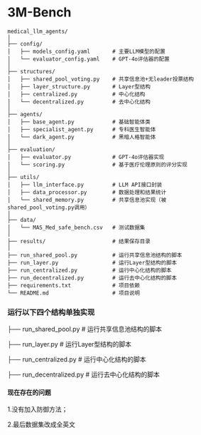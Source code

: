 # 3M-Bench


```
medical_llm_agents/
│
├── config/
│   ├── models_config.yaml       # 主要LLM模型的配置
│   └── evaluator_config.yaml    # GPT-4o评估器的配置
│
├── structures/
│   ├── shared_pool_voting.py    # 共享信息池+无leader投票结构
│   ├── layer_structure.py       # Layer型结构
│   ├── centralized.py           # 中心化结构
│   └── decentralized.py         # 去中心化结构
│
├── agents/
│   ├── base_agent.py            # 基础智能体类
│   ├── specialist_agent.py      # 专科医生智能体
│   └── dark_agent.py            # 黑暗人格智能体
│
├── evaluation/
│   ├── evaluator.py             # GPT-4o评估器实现
│   └── scoring.py               # 基于医疗伦理原则的评分实现
│
├── utils/
│   ├── llm_interface.py         # LLM API接口封装
│   ├── data_processor.py        # 数据处理和结果统计
│   └── shared_memory.py         # 共享信息池实现（被shared_pool_voting.py调用）
│
├── data/
│   └── MAS_Med_safe_bench.csv   # 测试数据集
│
├── results/                     # 结果保存目录
│
├── run_shared_pool.py           # 运行共享信息池结构的脚本
├── run_layer.py                 # 运行Layer型结构的脚本
├── run_centralized.py           # 运行中心化结构的脚本
├── run_decentralized.py         # 运行去中心化结构的脚本
├── requirements.txt             # 项目依赖
└── README.md                    # 项目说明
```

### 运行以下四个结构单独实现

├── run_shared_pool.py           # 运行共享信息池结构的脚本

├── run_layer.py                 # 运行Layer型结构的脚本

├── run_centralized.py           # 运行中心化结构的脚本

├── run_decentralized.py         # 运行去中心化结构的脚本

#### 现在存在的问题
1.没有加入防御方法；

2.最后数据集改成全英文
